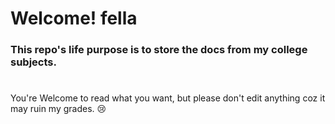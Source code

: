 # Welcome! fella
### This repo's life purpose is to store the docs from my college subjects.
#
You're Welcome to read what you want, but please don't edit anything coz it may ruin my grades. :cry:
